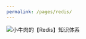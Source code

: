 ```yaml
---
permalink: /pages/redis/
---
```




![小牛肉的【Redis】知识体系](https://cs-wiki.oss-cn-shanghai.aliyuncs.com/img/20220524173529.svg)